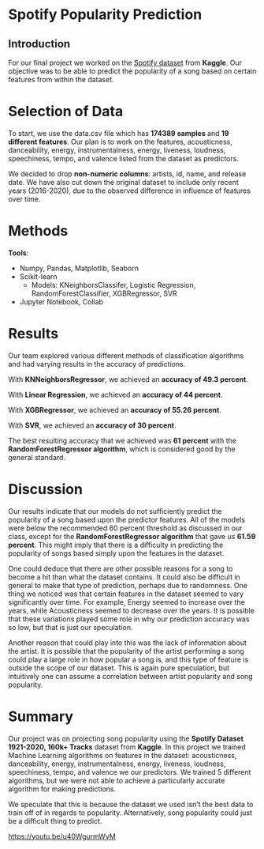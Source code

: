 # Spotify Popularity Prediction 
## Introduction 

For our final project we worked on the [Spotify dataset](https://www.kaggle.com/yamaerenay/spotify-dataset-19212020-160k-tracks) from **Kaggle**. Our objective was to be able to predict the popularity of a song based on certain features from within the dataset. 

# Selection of Data

To start, we use the data.csv file which has **174389 samples** and **19 different features**. Our plan is to work on the features, acousticness, danceability, energy, instrumentalness, energy, liveness, loudness, speechiness, tempo, and valence listed from the dataset as predictors.

We decided to drop **non-numeric columns**: artists, id, name, and release date.  We have also cut down the original dataset to include only recent years (2016-2020), due to the observed difference in influence of features over time.
 
# Methods
**Tools**:
- Numpy, Pandas, Matplotlib, Seaborn 
- Scikit-learn
    - Models: KNeighborsClassifer, Logistic Regression, RandomForestClassifier, XGBRegressor, SVR
- Jupyter Notebook, Collab
# Results

Our team explored various different methods of classification algorithms and had varying results in the accuracy of predictions. 

With **KNNeighborsRegressor**, we achieved an **accuracy of 49.3 percent**. 

With **Linear Regression**, we achieved an **accuracy of 44 percent**. 

With **XGBRegressor**, we achieved an **accuracy of 55.26 percent**. 

With **SVR**, we achieved an **accuracy of 30 percent**. 

The best resulting accuracy that we achieved was **61 percent** with the **RandomForestRegressor algorithm**, which is considered good by the general standard.

# Discussion
    
Our results indicate that our models do not sufficiently predict the popularity of a song based upon the predictor features. All of the models were below the recommended 60 percent threshold as discussed in our class, except for the **RandomForestRegressor algorithm** that gave us **61.59 percent**. This might imply that there is a difficulty in predicting the popularity of songs based simply upon the features in the dataset. 

One could deduce that there are other possible reasons for a song to become a hit than what the dataset contains. It could also be difficult in general to make that type of prediction, perhaps due to randomness. One thing we noticed was that certain features in the dataset seemed to vary significantly over time. For example, Energy seemed to increase over the years, while Acousticness seemed to decrease over the years. It is possible that these variations played some role in why our prediction accuracy was so low, but that is just our speculation. 

Another reason that could play into this was the lack of information about the artist. It is possible that the popularity of the artist performing a song could play a large role in how popular a song is, and this type of feature is outside the scope of our dataset. This is again pure speculation, but intuitively one can assume a correlation between artist popularity and song popularity.

# Summary

Our project was on projecting song popularity using the **Spotify Dataset 1921-2020, 160k+ Tracks** dataset from **Kaggle**. In this project we trained Machine Learning algorithms on features in the dataset: acousticness, danceability, energy, instrumentalness, energy, liveness, loudness, speechiness, tempo, and valence we our predictors. We trained 5 different algorithms, but we were not able to achieve a particularly accurate algorithm for making predictions. 

We speculate that this is because the dataset we used isn’t the best data to train off of in regards to popularity. Alternatively, song popularity could just be a difficult thing to predict.


https://youtu.be/u40WgurmWyM
